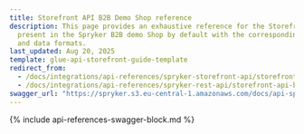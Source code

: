 ```yaml
---
title: Storefront API B2B Demo Shop reference
description: This page provides an exhaustive reference for the Storefront API endpoints
  present in the Spryker B2B demo Shop by default with the corresponding parameters
  and data formats.
last_updated: Aug 20, 2025
template: glue-api-storefront-guide-template
redirect_from:
  - /docs/integrations/api-references/spryker-storefront-api/storefront-api-b2b-demo-shop-reference.html
  - /docs/integrations/api-references/spryker-rest-api/storefront-api-b2b-demo-shop-reference.html
swagger_url: "https://spryker.s3.eu-central-1.amazonaws.com/docs/api-specs/b2b_storefront_api.json"
---
```


{% include api-references-swagger-block.md %}